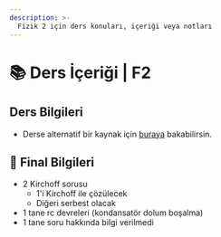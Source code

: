 ```yaml
---
description: >-
  Fizik 2 için ders konuları, içeriği veya notları
---
```


# 📚 Ders İçeriği \| F2

## Ders Bilgileri

* Derse alternatif bir kaynak için [buraya](https://github.com/YEmreAk/IstanbulUniversity-CE/tree/57d01cf850fc57ba7f74ca59ca4e3daf5c1e9777/res/fizik_2_genel.pdf) bakabilirsin.

## 📅 Final Bilgileri

* 2 Kirchoff sorusu
  * 1'i Kirchoff ile çözülecek
  * Diğeri serbest olacak
* 1 tane rc devreleri \(kondansatör dolum boşalma\)
* 1 tane soru hakkında bilgi verilmedi

